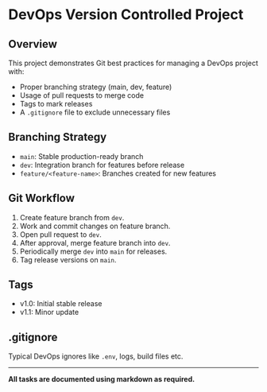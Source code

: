 # DevOps Version Controlled Project

## Overview
This project demonstrates Git best practices for managing a DevOps project with:
- Proper branching strategy (main, dev, feature)
- Usage of pull requests to merge code
- Tags to mark releases
- A `.gitignore` file to exclude unnecessary files

## Branching Strategy
- `main`: Stable production-ready branch
- `dev`: Integration branch for features before release
- `feature/<feature-name>`: Branches created for new features

## Git Workflow
1. Create feature branch from `dev`.
2. Work and commit changes on feature branch.
3. Open pull request to `dev`.
4. After approval, merge feature branch into `dev`.
5. Periodically merge `dev` into `main` for releases.
6. Tag release versions on `main`.

## Tags
- v1.0: Initial stable release
- v1.1: Minor update

## .gitignore
Typical DevOps ignores like `.env`, logs, build files etc.

---

**All tasks are documented using markdown as required.**

